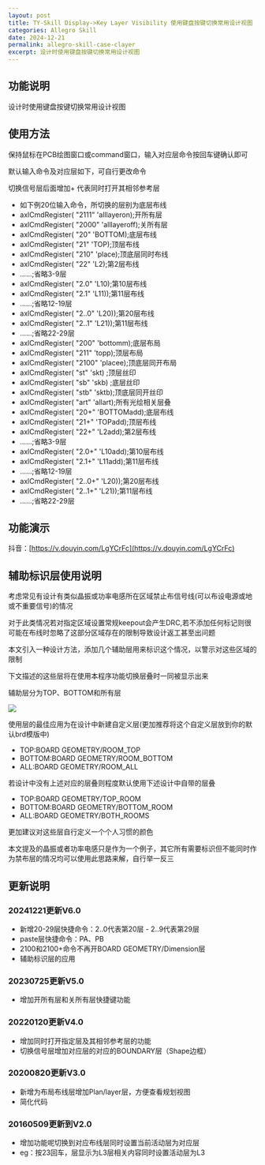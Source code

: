```yaml
---
layout: post
title: TY-Skill Display->Key Layer Visibility 使用键盘按键切换常用设计视图
categories: Allegro Skill
date: 2024-12-21
permalink: allegro-skill-case-clayer
excerpt: 设计时使用键盘按键切换常用设计视图
---
```


## 功能说明

设计时使用键盘按键切换常用设计视图

## 使用方法

保持鼠标在PCB绘图窗口或command窗口，输入对应层命令按回车键确认即可

默认输入命令及对应层如下，可自行更改命令

切换信号层后面增加+ 代表同时打开其相邻参考层

*   如下例20位输入命令，所切换的层别为底层布线
*   axlCmdRegister( "2111" 'alllayeron);开所有层
*   axlCmdRegister( "2000" 'alllayeroff);关所有层
*   axlCmdRegister( "20" 'BOTTOM);底层布线
*   axlCmdRegister( "21" 'TOP);顶层布线
*   axlCmdRegister( "210" 'place);顶底层同时布线
*   axlCmdRegister( "22" 'L2);第2层布线
*   ……;省略3-9层
*   axlCmdRegister( "2.0" 'L10);第10层布线
*   axlCmdRegister( "2.1" 'L11));第11层布线
*   ……;省略12-19层
*   axlCmdRegister( "2..0" 'L20));第20层布线
*   axlCmdRegister( "2..1" 'L21));第11层布线
*   ……;省略22-29层
*   axlCmdRegister( "200" 'bottomm);底层布局
*   axlCmdRegister( "211" 'topp);顶层布局
*   axlCmdRegister( "2100" 'placee);顶底层同开布局
*   axlCmdRegister( "st" 'skt) ;顶层丝印
*   axlCmdRegister( "sb" 'skb) ;底层丝印
*   axlCmdRegister( "stb" 'sktb);顶底层同开丝印
*   axlCmdRegister( "art" 'allart);所有光绘相关层叠
*   axlCmdRegister( "20+" 'BOTTOMadd);底层布线
*   axlCmdRegister( "21+" 'TOPadd);顶层布线
*   axlCmdRegister( "22+" 'L2add);第2层布线
*   ……;省略3-9层
*   axlCmdRegister( "2.0+" 'L10add);第10层布线
*   axlCmdRegister( "2.1+" 'L11add);第11层布线
*   ……;省略12-19层
*   axlCmdRegister( "2..0+" 'L20));第20层布线
*   axlCmdRegister( "2..1+" 'L21));第11层布线
*   ……;省略22-29层

功能演示
----

抖音：[https://v.douyin.com/LgYCrFc](https://v.douyin.com/LgYCrFc)

辅助标识层使用说明
----

考虑常见有设计有类似晶振或功率电感所在区域禁止布信号线(可以布设电源或地或不重要信号)的情况

对于此类情况若对指定区域设置常规keepout会产生DRC,若不添加任何标记则很可能在布线时忽略了这部分区域存在的限制导致设计返工甚至出问题

本文引入一种设计方法，添加几个辅助层用来标识这个情况，以警示对这些区域的限制

下文描述的这些层将在使用本程序功能切换层叠时一同被显示出来

辅助层分为TOP、BOTTOM和所有层

![](https://tiny-yhw.github.io//images/TY-skill/Y_clayer_mark.png)


使用层的最佳应用为在设计中新建自定义层(更加推荐将这个自定义层放到你的默认brd模版中)

* TOP:BOARD GEOMETRY/ROOM_TOP
* BOTTOM:BOARD GEOMETRY/ROOM_BOTTOM
* ALL:BOARD GEOMETRY/ROOM_ALL

若设计中没有上述对应的层叠则程度默认使用下述设计中自带的层叠

* TOP:BOARD GEOMETRY/TOP_ROOM
* BOTTOM:BOARD GEOMETRY/BOTTOM_ROOM
* ALL:BOARD GEOMETRY/BOTH_ROOMS

更加建议对这些层自行定义一个个人习惯的颜色

本文提及的晶振或者功率电感只是作为一个例子，其它所有需要标识但不能同时作为禁布层的情况均可以使用此思路来解，自行举一反三


更新说明
----
### 20241221更新V6.0

* 新增20-29层快捷命令：2..0代表第20层 - 2..9代表第29层
* paste层快捷命令：PA、PB
* 2100和2100+命令不再开BOARD GEOMETRY/Dimension层
* 辅助标识层的应用

### 20230725更新V5.0

*   增加开所有层和关所有层快捷键功能

### 20220120更新V4.0

*   增加同时打开指定层及其相邻参考层的功能
*   切换信号层增加对应层的对应的BOUNDARY层（Shape边框）

### 20200820更新V3.0

*   新增为布局布线层增加Plan/layer层，方便查看规划视图
*   简化代码

### 20160509更新到V2.0

*   增加功能呢切换到对应布线层同时设置当前活动层为对应层
*   eg：按23回车，层显示为L3层相关内容同时设置活动层为L3